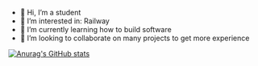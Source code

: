 - 👋 Hi, I’m a student
- 👀 I’m interested in: Railway 
- 🌱 I’m currently learning how to build software
- 💞️ I’m looking to collaborate on many projects to get more experience

[![Anurag's GitHub stats](https://github-readme-stats.vercel.app/api?username=asuender&theme=dracula&count_private=true)](https://github.com/anuraghazra/github-readme-stats)

<!---
asuender/asuender is a ✨ special ✨ repository because its `README.md` (this file) appears on your GitHub profile.
You can click the Preview link to take a look at your changes.
--->

